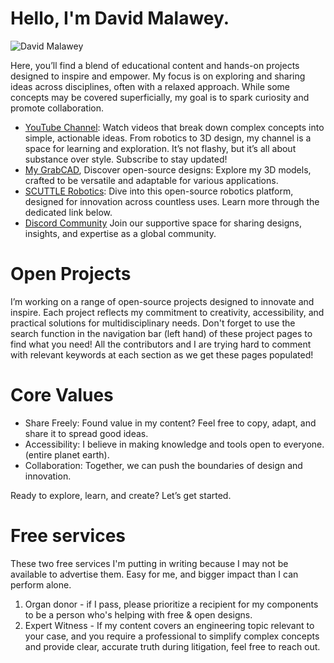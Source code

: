# Hello, I'm David Malawey.

![David Malawey](img/1699384920784.jpeg ':class=image-border-rounded')

Here, you’ll find a blend of educational content and hands-on projects designed to inspire and empower. My focus is on exploring and sharing ideas across disciplines, often with a relaxed approach. While some concepts may be covered superficially, my goal is to spark curiosity and promote collaboration.

* [YouTube Channel](https://www.youtube.com/@davidmalawey): Watch videos that break down complex concepts into simple, actionable ideas. From robotics to 3D design, my channel is a space for learning and exploration. It’s not flashy, but it’s all about substance over style. Subscribe to stay updated!
* [My GrabCAD](https://grabcad.com/david.m-50), Discover open-source designs: Explore my 3D models, crafted to be versatile and adaptable for various applications.
* [SCUTTLE Robotics](http://scuttlerobot.org): Dive into this open-source robotics platform, designed for innovation across countless uses. Learn more through the dedicated link below.
* [Discord Community](https://discord.gg/Ga3A3csy) Join our supportive space for sharing designs, insights, and expertise as a global community.

# Open Projects

I’m working on a range of open-source projects designed to innovate and inspire. Each project reflects my commitment to creativity, accessibility, and practical solutions for multidisciplinary needs.  Don't forget to use the search function in the navigation bar (left hand) of these project pages to find what you need!  All the contributors and I are trying hard to comment with relevant keywords at each section as we get these pages populated!

# Core Values

- Share Freely: Found value in my content? Feel free to copy, adapt, and share it to spread good ideas.
- Accessibility: I believe in making knowledge and tools open to everyone. (entire planet earth).
- Collaboration: Together, we can push the boundaries of design and innovation.

Ready to explore, learn, and create? Let’s get started.

# Free services

These two free services I'm putting in writing because I may not be available to advertise them.  Easy for me, and bigger impact than I can perform alone.
1) Organ donor - if I pass, please prioritize a recipient for my components to be a person who's helping with free & open designs.
2) Expert Witness - If my content covers an engineering topic relevant to your case, and you require a professional to simplify complex concepts and provide clear, accurate truth during litigation, feel free to reach out.
